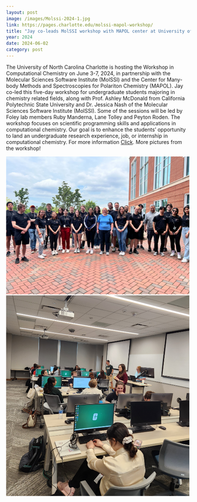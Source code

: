 ```yaml
---
layout: post
image: /images/Molssi-2024-1.jpg
link: https://pages.charlotte.edu/molssi-mapol-workshop/
title: "Jay co-leads MolSSI workshop with MAPOL center at University of North Carolina at Charlotte"
year: 2024
date: 2024-06-02
category: post
---
```

<p>
 The University of North Carolina Charlotte is hosting the Workshop in Computational Chemistry on June 3-7, 2024, in partnership with the Molecular Sciences Software Institute (MolSSI) and the Center for Many-body Methods and Spectroscopies for Polariton Chemistry (MAPOL). Jay co-led this five-day workshop for undergraduate students majoring in chemistry related fields, along with Prof. Ashley McDonald from California Polytechnic State University and Dr. Jessica Nash of the Molecular Sciences Software Institute (MolSSI). Some of the sessions will be led by Foley lab members Ruby Manderna, Lane Tolley and Peyton Roden. The workshop focuses on scientific programming skills and applications in computational chemistry. Our goal is to enhance the students’ opportunity to land an undergraduate research experience, job, or internship in computational chemistry. For more information <a href="https://pages.charlotte.edu/molssi-mapol-workshop/">Click</a>. More pictures from the workshop! 
</p>

<img src="/images/Molssi-24-2.jpg" class="left" width = "500">
<img src="/images/Molssi24.jpg" class="right" width = "500">
